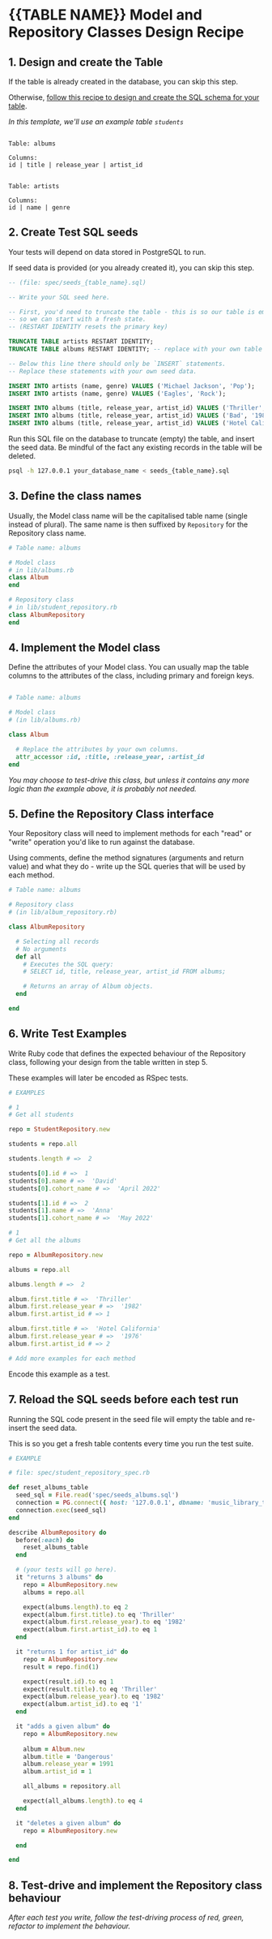 # {{TABLE NAME}} Model and Repository Classes Design Recipe

## 1. Design and create the Table

If the table is already created in the database, you can skip this step.

Otherwise, [follow this recipe to design and create the SQL schema for your table](./single_table_design_recipe_template.md).

*In this template, we'll use an example table `students`*

```

Table: albums

Columns:
id | title | release_year | artist_id


Table: artists

Columns:
id | name | genre
```

## 2. Create Test SQL seeds

Your tests will depend on data stored in PostgreSQL to run.

If seed data is provided (or you already created it), you can skip this step.

```sql
-- (file: spec/seeds_{table_name}.sql)

-- Write your SQL seed here. 

-- First, you'd need to truncate the table - this is so our table is emptied between each test run,
-- so we can start with a fresh state.
-- (RESTART IDENTITY resets the primary key)

TRUNCATE TABLE artists RESTART IDENTITY;
TRUNCATE TABLE albums RESTART IDENTITY; -- replace with your own table name.

-- Below this line there should only be `INSERT` statements.
-- Replace these statements with your own seed data.

INSERT INTO artists (name, genre) VALUES ('Michael Jackson', 'Pop');
INSERT INTO artists (name, genre) VALUES ('Eagles', 'Rock');

INSERT INTO albums (title, release_year, artist_id) VALUES ('Thriller', '1982', '1');
INSERT INTO albums (title, release_year, artist_id) VALUES ('Bad', '1987', '1');
INSERT INTO albums (title, release_year, artist_id) VALUES ('Hotel California', '1976', '2');
```

Run this SQL file on the database to truncate (empty) the table, and insert the seed data. Be mindful of the fact any existing records in the table will be deleted.

```bash
psql -h 127.0.0.1 your_database_name < seeds_{table_name}.sql
```

## 3. Define the class names

Usually, the Model class name will be the capitalised table name (single instead of plural). The same name is then suffixed by `Repository` for the Repository class name.

```ruby
# Table name: albums

# Model class
# in lib/albums.rb
class Album
end

# Repository class
# in lib/student_repository.rb
class AlbumRepository
end
```

## 4. Implement the Model class

Define the attributes of your Model class. You can usually map the table columns to the attributes of the class, including primary and foreign keys.

```ruby

# Table name: albums

# Model class
# (in lib/albums.rb)

class Album

  # Replace the attributes by your own columns.
  attr_accessor :id, :title, :release_year, :artist_id
end

```

*You may choose to test-drive this class, but unless it contains any more logic than the example above, it is probably not needed.*

## 5. Define the Repository Class interface

Your Repository class will need to implement methods for each "read" or "write" operation you'd like to run against the database.

Using comments, define the method signatures (arguments and return value) and what they do - write up the SQL queries that will be used by each method.

```ruby
# Table name: albums

# Repository class
# (in lib/album_repository.rb)

class AlbumRepository

  # Selecting all records
  # No arguments
  def all
    # Executes the SQL query:
    # SELECT id, title, release_year, artist_id FROM albums;

    # Returns an array of Album objects.
  end

end
```

## 6. Write Test Examples

Write Ruby code that defines the expected behaviour of the Repository class, following your design from the table written in step 5.

These examples will later be encoded as RSpec tests.

```ruby
# EXAMPLES

# 1
# Get all students

repo = StudentRepository.new

students = repo.all

students.length # =>  2

students[0].id # =>  1
students[0].name # =>  'David'
students[0].cohort_name # =>  'April 2022'

students[1].id # =>  2
students[1].name # =>  'Anna'
students[1].cohort_name # =>  'May 2022'

# 1
# Get all the albums

repo = AlbumRepository.new

albums = repo.all

albums.length # =>  2

album.first.title # =>  'Thriller'
album.first.release_year # =>  '1982'
album.first.artist_id # => 1

album.first.title # =>  'Hotel California'
album.first.release_year # =>  '1976'
album.first.artist_id # => 2

# Add more examples for each method
```

Encode this example as a test.

## 7. Reload the SQL seeds before each test run

Running the SQL code present in the seed file will empty the table and re-insert the seed data.

This is so you get a fresh table contents every time you run the test suite.

```ruby
# EXAMPLE

# file: spec/student_repository_spec.rb

def reset_albums_table
  seed_sql = File.read('spec/seeds_albums.sql')
  connection = PG.connect({ host: '127.0.0.1', dbname: 'music_library_test' })
  connection.exec(seed_sql)
end

describe AlbumRepository do
  before(:each) do 
    reset_albums_table
  end

  # (your tests will go here).
  it "returns 3 albums" do
    repo = AlbumRepository.new
    albums = repo.all

    expect(albums.length).to eq 2
    expect(album.first.title).to eq 'Thriller' 
    expect(album.first.release_year).to eq '1982' 
    expect(album.first.artist_id).to eq 1
  end

  it "returns 1 for artist_id" do
    repo = AlbumRepository.new
    result = repo.find(1)

    expect(result.id).to eq 1 
    expect(result.title).to eq 'Thriller' 
    expect(album.release_year).to eq '1982' 
    expect(album.artist_id).to eq '1'
  end

  it "adds a given album" do
    repo = AlbumRepository.new
    
    album = Album.new
    album.title = 'Dangerous'
    album.release_year = 1991
    album.artist_id = 1

    all_albums = repository.all

    expect(all_albums.length).to eq 4
  end

  it "deletes a given album" do
    repo = AlbumRepository.new

  end

end
```

## 8. Test-drive and implement the Repository class behaviour

_After each test you write, follow the test-driving process of red, green, refactor to implement the behaviour._